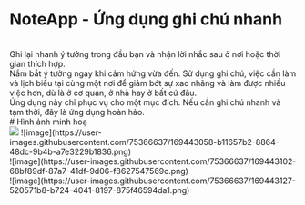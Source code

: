# NoteApp - Ứng dụng ghi chú nhanh
<br>
Ghi lại nhanh ý tưởng trong đầu bạn và nhận lời nhắc sau ở nơi hoặc thời gian thích hợp. 
<br>
Nắm bắt ý tưởng ngay khi cảm hứng vừa đến. Sử dụng ghi chú, việc cần làm và lịch biểu tại cùng một nơi để giảm bớt sự xao nhãng và làm được nhiều việc hơn, dù là ở cơ quan, ở nhà hay ở bất cứ đâu.
<br>
Ứng dụng này chỉ phục vụ cho một mục đích. Nếu cần ghi chú nhanh và tạm thời, đây là ứng dụng hoàn hảo.
<br>
# Hình ảnh minh hoạ
<br>
<img src="[link](https://user-images.githubusercontent.com/75366637/169443058-b11657b2-8864-48dc-9b4b-a7e3229b1836.png)" />
![image](https://user-images.githubusercontent.com/75366637/169443058-b11657b2-8864-48dc-9b4b-a7e3229b1836.png)
<br>
![image](https://user-images.githubusercontent.com/75366637/169443102-68bf89df-87a7-41df-9d06-f8627547569c.png)
<br>
![image](https://user-images.githubusercontent.com/75366637/169443127-520571b8-b724-4041-8197-875f46594da1.png)
<br>

